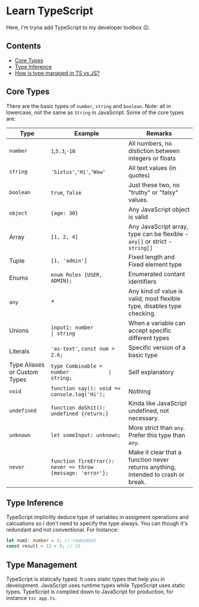 # Learn TypeScript

Here, I'm tryna add TypeScript to my developer toolbox 😌.

## Contents

- [Core Types](#core-types)
- [Type Inference](#type-inference)
- [How is type managed in TS vs JS?](#type-management)

## Core Types

There are the basic types of `number`, `string` and `boolean`. Note: all in lowercase, not the same as `String` in JavaScript.
Some of the core types are:

| Type                         | Example                                                    | Remarks                                                                           |
| ---------------------------- | ---------------------------------------------------------- | --------------------------------------------------------------------------------- |
| `number`                     | `1`,`5.3`,`-10`                                            | All numbers, no distiction between integers or floats                             |
| `string`                     | `'Sixtus'`,`'Hi'`,`'Wow'`                                  | All text values (in quotes)                                                       |
| `boolean`                    | `true`, `false`                                            | Just these two, no "truthy" or "falsy" values.                                    |
| `object`                     | `{age: 30}`                                                | Any JavaScript object is valid                                                    |
| Array                        | `[1, 2, 4]`                                                | Any JavaScript array, type can be flexible - `any[]` or strict - `string[]`       |
| Tuple                        | `[1, 'admin']`                                             | Fixed length and Fixed element type                                               |
| Enums                        | `enum Roles {USER, ADMIN};`                                | Enumerated contant identifiers                                                    |
| `any`                        | \*                                                         | Any kind of value is valid, most flexible type, disables type checking.           |
| Unions                       | `input1: number            \| string`                      | When a variable can accept specific different types                               |
| Literals                     | `'as-text'`, `const num = 2.6;`                            | Specific version of a basic type                                                  |
| Type Aliases or Custom Types | `type Combinable = number             \| string;`          | Self explanatory                                                                  |
| `void`                       | `function say(): void => console.log('Hi');`               | Nothing                                                                           |
| `undefined`                  | `function doShit(): undefined {return;}`                   | Kinda like JavaScript undefined, not necessary.                                   |
| `unknown`                    | `let someInput: unknown;`                                  | More strict than `any`. Prefer this type than `any`.                              |
| `never`                      | `function fireError(): never => throw {message: 'error'};` | Make it clear that a function never returns anything, intended to crash or break. |

## Type Inference

TypeScript implicitly deduce type of variables in assigment operations and calcuations so I don't need to specify the type always. You can though it's redundant and not conventional.
For Instance:

```ts
let num1: number = 3; // redundant
const result = 12 + 3; // 15
```

## Type Management

TypeScript is statically typed. It uses static types that help you in development. JavaScript uses runtime types while TypeScript uses static types. TypeScript is compiled down to JavaScript for production, for instance `tsc app.ts`.
